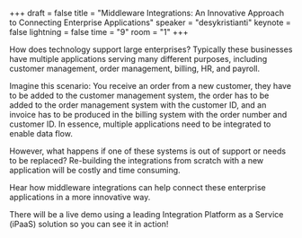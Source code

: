 +++
draft = false
title = "Middleware Integrations: An Innovative Approach to Connecting Enterprise Applications"
speaker = "desykristianti"
keynote = false
lightning = false
time = "9"
room = "1"
+++

How does technology support large enterprises? Typically these businesses have multiple applications serving many different purposes, including customer management, order management, billing, HR, and payroll.

Imagine this scenario: You receive an order from a new customer, they have to be added to the customer management system, the order has to be added to the order management system with the customer ID, and an invoice has to be produced in the billing system with the order number and customer ID. In essence, multiple applications need to be integrated to enable data flow.

However, what happens if one of these systems is out of support or needs to be replaced? Re-building the integrations from scratch with a new application will be costly and time consuming.

Hear how middleware integrations can help connect these enterprise applications in a more innovative way.

There will be a live demo using a leading Integration Platform as a Service (iPaaS) solution so you can see it in action!